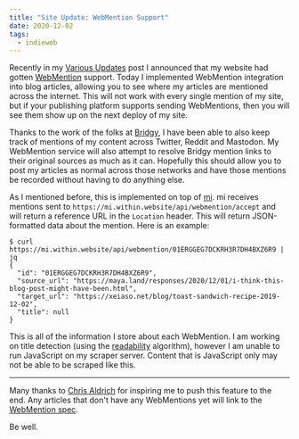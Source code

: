 ```yaml
---
title: "Site Update: WebMention Support"
date: 2020-12-02
tags:
  - indieweb
---
```


Recently in my [Various Updates](/blog/various-updates-2020-11-18) post I
announced that my website had gotten
[WebMention](https://www.w3.org/TR/webmention/) support. Today I implemented
WebMention integration into blog articles, allowing you to see where my articles
are mentioned across the internet. This will not work with every single mention
of my site, but if your publishing platform supports sending WebMentions, then
you will see them show up on the next deploy of my site.

Thanks to the work of the folks at [Bridgy](https://brid.gy/), I have been able
to also keep track of mentions of my content across Twitter, Reddit and
Mastodon. My WebMention service will also attempt to resolve Bridgy mention
links to their original sources as much as it can. Hopefully this should allow
you to post my articles as normal across those networks and have those mentions
be recorded without having to do anything else.

As I mentioned before, this is implemented on top of
[mi](https://github.com/Xe/mi). mi receives mentions sent to
`https://mi.within.website/api/webmention/accept` and will return a reference
URL in the `Location` header. This will return JSON-formatted data about the
mention. Here is an example:

```
$ curl https://mi.within.website/api/webmention/01ERGGEG7DCKRH3R7DH4BXZ6R9 | jq
{
  "id": "01ERGGEG7DCKRH3R7DH4BXZ6R9",
  "source_url": "https://maya.land/responses/2020/12/01/i-think-this-blog-post-might-have-been.html",
  "target_url": "https://xeiaso.net/blog/toast-sandwich-recipe-2019-12-02",
  "title": null
}
```

This is all of the information I store about each WebMention. I am working on
title detection (using the
[readability](https://github.com/jangernert/readability) algorithm), however I
am unable to run JavaScript on my scraper server. Content that is JavaScript
only may not be able to be scraped like this.

---

Many thanks to [Chris Aldrich](https://boffosocko.com/2020/12/01/55781873/) for
inspiring me to push this feature to the end. Any articles that don't have any
WebMentions yet will link to the [WebMention
spec](https://www.w3.org/TR/webmention/).

Be well.
